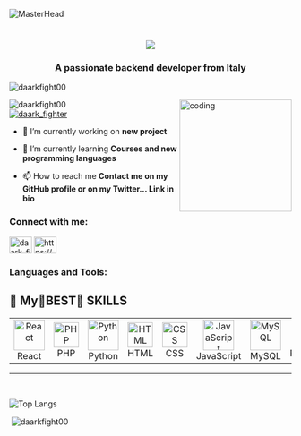 ![MasterHead](https://miro.medium.com/max/3840/1*J4Lkof6K3jZpKrxVXdy-Iw.jpeg)

<h1 align="center">
    <img src="https://readme-typing-svg.herokuapp.com/?font=Righteous&size=35&center=true&vCenter=true&width=500&height=70&duration=4000&lines=Hi+There!+👋;+I'm+daarkfight00!;" />
</h1>
<h3 align="center">A passionate backend developer from Italy</h3>

<p align="left"> <img src="https://komarev.com/ghpvc/?username=daarkfight00&label=Profile%20views&color=0e75b6&style=flat" alt="daarkfight00" /> </p>

<img align="right" alt="coding" width="200" src="https://i.pinimg.com/originals/54/e3/7d/54e37d8074ebcde1d96c77d7b2a7f310.gif">

<p align="left"> 
  <img src="https://github-profile-trophy.vercel.app/?username=daarkfight00" alt="daarkfight00" />
  <br />
  <a href="https://twitter.com/daark_fighter" target="blank"><img src="https://img.shields.io/twitter/follow/daark_fighter?logo=twitter&style=for-the-badge" alt="daark_fighter" /></a> 
</p>

- 🔭 I’m currently working on **new project**

- 🌱 I’m currently learning **Courses and new programming languages**

- 📫 How to reach me **Contact me on my GitHub profile or on my Twitter... Link in bio**

<h3 align="left">Connect with me:</h3>
<p align="left">
<a href="https://twitter.com/daark_fighter" target="blank"><img align="center" src="https://raw.githubusercontent.com/rahuldkjain/github-profile-readme-generator/master/src/images/icons/Social/twitter.svg" alt="daark_fighter" height="30" width="40" /></a>
<a href="https://discord.gg/cZxBaJ32yk" target="blank"><img align="center" src="https://raw.githubusercontent.com/rahuldkjain/github-profile-readme-generator/master/src/images/icons/Social/discord.svg" alt="https://discord.gg/cZxBaJ32yk" height="30" width="40" /></a>
</p>

<h3 align="left">Languages and Tools:</h3>

## 💫 My🌟BEST🌟 SKILLS

<p align="center">
  <table align="center">
    <tr>
      <td align="center">
        <img src="https://techstack-generator.vercel.app/react-icon.svg" alt="React" width="55" height="55" />
        <br>React
      </td>
      <td align="center">
        <img src="https://skillicons.dev/icons?i=php" width="45" height="45" alt="PHP" />
        <br>PHP
      </td>
      <td align="center">
        <img src="https://techstack-generator.vercel.app/python-icon.svg" alt="Python" width="55" height="55" />
        <br>Python
      </td>
      <td align="center">
        <img src="https://skillicons.dev/icons?i=html" width="45" height="45" alt="HTML" />
        <br>HTML
      </td>
      <td align="center">
        <img src="https://skillicons.dev/icons?i=css" width="45" height="45" alt="CSS" />
        <br>CSS
      </td>
      <td align="center">
        <img src="https://techstack-generator.vercel.app/js-icon.svg" alt="JavaScript" width="55" height="55" />
        <br>JavaScript
      </td>
      <td align="center">
        <img src="https://techstack-generator.vercel.app/mysql-icon.svg" alt="MySQL" width="55" height="55" />
        <br>MySQL
      </td>
      <td align="center">
        <img src="https://skillicons.dev/icons?i=postgres" width="45" height="45" alt="PostgreSQL" />
        <br>PostgreSQL
      </td>
      <td align="center">
        <img src="https://skillicons.dev/icons?i=sqlite" width="45" height="45" alt="SQLite" />
        <br>SQLite
      </td>
      <td align="center">
        <img src="https://skillicons.dev/icons?i=androidstudio" width="45" height="45" alt="AndroidStudio" />
        <br>Android
      </td>
      <td align="center">
        <img src="https://techstack-generator.vercel.app/java-icon.svg" alt="Java" width="55" height="55" />
        <br>Java
      </td>
      <td align="center">
        <img src="https://techstack-generator.vercel.app/csharp-icon.svg" alt="C#" width="55" height="55" />
        <br>C#
      </td>
      <td align="center">
        <img src="https://techstack-generator.vercel.app/cpp-icon.svg" alt="C++" width="55" height="55" />
        <br>C++
      </td>
    </tr>
  </table>
</p>

<hr>
<br>

![Top Langs](https://github-readme-stats.vercel.app/api/top-langs/?username=myusername&theme=tokyonight)

<p>&nbsp;<img align="center" src="https://github-readme-stats.vercel.app/api?username=daarkfight00&show_icons=true&locale=en" alt="daarkfight00" /></p>
